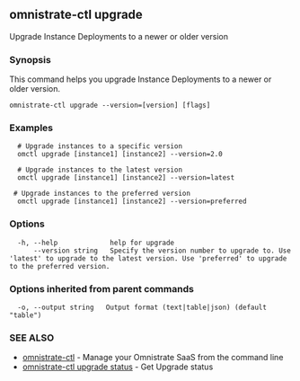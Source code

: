 ## omnistrate-ctl upgrade

Upgrade Instance Deployments to a newer or older version

### Synopsis

This command helps you upgrade Instance Deployments to a newer or older version.

```
omnistrate-ctl upgrade --version=[version] [flags]
```

### Examples

```
  # Upgrade instances to a specific version
  omctl upgrade [instance1] [instance2] --version=2.0

  # Upgrade instances to the latest version
  omctl upgrade [instance1] [instance2] --version=latest

 # Upgrade instances to the preferred version
  omctl upgrade [instance1] [instance2] --version=preferred
```

### Options

```
  -h, --help             help for upgrade
      --version string   Specify the version number to upgrade to. Use 'latest' to upgrade to the latest version. Use 'preferred' to upgrade to the preferred version.
```

### Options inherited from parent commands

```
  -o, --output string   Output format (text|table|json) (default "table")
```

### SEE ALSO

* [omnistrate-ctl](omnistrate-ctl.md)	 - Manage your Omnistrate SaaS from the command line
* [omnistrate-ctl upgrade status](omnistrate-ctl_upgrade_status.md)	 - Get Upgrade status

